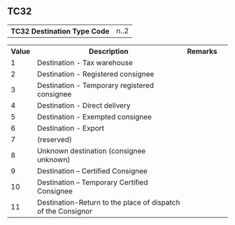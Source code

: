 ## TC32
<table>
 <tr>
  <th>
   TC32 Destination Type Code
  </th>
  <td>
   n..2
  </td>
 </tr>
</table>
<table>
 <tr>
  <th>
   Value
  </th>
  <th>
   Description
  </th>
  <th>
   Remarks
  </th>
 </tr>
 <tr>
  <td>
   1
  </td>
  <td>
   Destination - Tax warehouse
  </td>
  <td>
  </td>
  <td>
  </td>
 </tr>
 <tr>
  <td>
   2
  </td>
  <td>
   Destination - Registered consignee
  </td>
  <td>
  </td>
  <td>
  </td>
 </tr>
 <tr>
  <td>
   3
  </td>
  <td>
   Destination - Temporary registered consignee
  </td>
  <td>
  </td>
  <td>
  </td>
 </tr>
 <tr>
  <td>
   4
  </td>
  <td>
   Destination - Direct delivery
  </td>
  <td>
  </td>
  <td>
  </td>
 </tr>
 <tr>
  <td>
   5
  </td>
  <td>
   Destination - Exempted consignee
  </td>
  <td>
  </td>
  <td>
  </td>
 </tr>
 <tr>
  <td>
   6
  </td>
  <td>
   Destination - Export
  </td>
  <td>
  </td>
  <td>
  </td>
 </tr>
 <tr>
  <td>
   7
  </td>
  <td>
   (reserved)
  </td>
  <td>
  </td>
  <td>
  </td>
 </tr>
 <tr>
  <td>
   8
  </td>
  <td>
   Unknown destination (consignee unknown)
  </td>
  <td>
  </td>
  <td>
  </td>
 </tr>
 <tr>
  <td>
   9
  </td>
  <td>
   Destination – Certified Consignee
  </td>
  <td>
  </td>
  <td>
  </td>
 </tr>
 <tr>
  <td>
   10
  </td>
  <td>
   Destination – Temporary Certified Consignee
  </td>
  <td>
  </td>
  <td>
  </td>
 </tr>
 <tr>
  <td>
   11
  </td>
  <td>
   Destination-Return to the place of dispatch of the Consignor
  </td>
  <td>
  </td>
  <td>
  </td>
 </tr>
</table>
